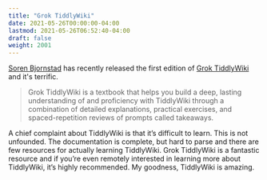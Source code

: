 ```yaml
---
title: "Grok TiddlyWiki"
date: 2021-05-26T00:00:00-04:00
lastmod: 2021-05-26T06:52:40-04:00
draft: false
weight: 2001
---
```


[Soren Bjornstad](https://sorenbjornstad.com/) has recently released the first edition of [Grok TiddlyWiki](https://groktiddlywiki.com/read/) and it's terrific.

> Grok TiddlyWiki is a textbook that helps you build a deep, lasting understanding of and proficiency with TiddlyWiki through a combination of detailed explanations, practical exercises, and spaced-repetition reviews of prompts called takeaways.

<!--more-->

A chief complaint about TiddlyWiki is that it’s difficult to learn. This is not unfounded. The documentation is complete, but hard to parse and there are few resources for actually learning TiddlyWiki. Grok TiddlyWiki is a fantastic resource and if you’re even remotely interested in learning more about TiddlyWiki, it’s highly recommended. My goodness, TiddlyWiki is amazing.

[//]: # "Exported with love from a post written in Org mode"
[//]: # "- https://github.com/kaushalmodi/ox-hugo"
